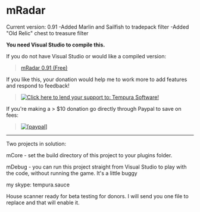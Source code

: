 mRadar
======
Current version: 0.91
-Added Marlin and Sailfish to tradepack filter
-Added "Old Relic" chest to treasure filter

**You need Visual Studio to compile this.**

If you do not have Visual Studio or would like a compiled version:

> [mRadar 0.91 (Free)](https://dl.dropboxusercontent.com/u/1232321/mRadar0.95Free.rar)

If you like this, your donation would help me to work more to add features and respond to feedback!

> <a href='https://pledgie.com/campaigns/27247'><img alt='Click here to lend your support to: Tempura Software!' src='https://pledgie.com/campaigns/27247.png?skin_name=chrome' border='0' ></a>

If you're making a > $10 donation go directly through Paypal to save on fees:

> <a href="https://www.paypal.com/cgi-bin/webscr?cmd=_donations&amp;business=XN7WUBK9LJTUY&amp;item_name=mRadar&amp;currency_code=USD&amp;bn=PP%2dDonationsBF%3abtn_donate_SM%2egif%3aNonHosted"><img src="https://www.paypalobjects.com/en_US/i/btn/btn_donate_SM.gif" alt="[paypal]" /></a>


------
Two projects in solution:

mCore - set the build directory of this project to your plugins folder.

mDebug - you can run this project straight from Visual Studio to play with the code, without running the game.  It's a little buggy 

my skype: tempura.sauce

House scanner ready for beta testing for donors.  I will send you one file to replace and that will enable it.